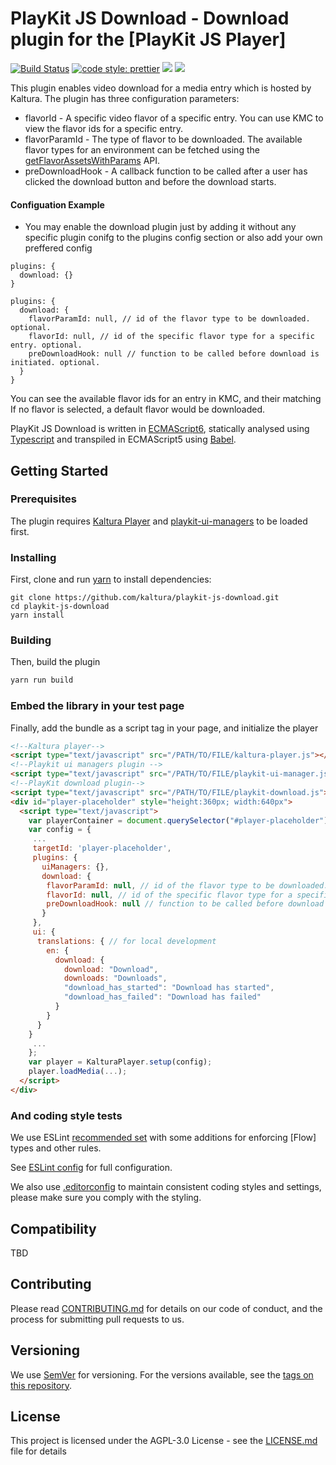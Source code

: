 # PlayKit JS Download - Download plugin for the [PlayKit JS Player]

[![Build Status](https://github.com/kaltura/playkit-js-downloads/actions/workflows/run_canary_full_flow.yaml/badge.svg)](https://github.com/kaltura/playkit-js-downloads/actions/workflows/run_canary_full_flow.yaml)
[![code style: prettier](https://img.shields.io/badge/code_style-prettier-ff69b4.svg?style=flat-square)](https://github.com/prettier/prettier)
[![](https://img.shields.io/npm/v/@playkit-js/playkit-js-downloads/latest.svg)](https://www.npmjs.com/package/@playkit-js/playkit-js-downloads)
[![](https://img.shields.io/npm/v/@playkit-js/playkit-js-downloads/canary.svg)](https://www.npmjs.com/package/@playkit-js/playkit-js-downloads/v/canary)

This plugin enables video download for a media entry which is hosted by Kaltura.
The plugin has three configuration parameters:
- flavorId - A specific video flavor of a specific entry. You can use KMC to view the flavor ids for a specific entry. 
- flavorParamId - The type of flavor to be downloaded. The available flavor types for an environment can be fetched using the [getFlavorAssetsWithParams] API.
- preDownloadHook - A callback function to be called after a user has clicked the download button and before the download starts. 

#### Configuation Example

* You may enable the download plugin just by adding it without any specific plugin conifg to the plugins config section or also add your own preffered config

```
plugins: {
  download: {}
}
```

```
plugins: {
  download: {
    flavorParamId: null, // id of the flavor type to be downloaded. optional.
    flavorId: null, // id of the specific flavor type for a specific entry. optional.
    preDownloadHook: null // function to be called before download is initiated. optional.
  }
}
```

[getFlavorAssetsWithParams]: https://developer.kaltura.com/api-docs/service/flavorAsset/action/getFlavorAssetsWithParams

You can see the available flavor ids for an entry in KMC, and their matching 
If no flavor is selected, a default flavor would be downloaded.

PlayKit JS Download is written in [ECMAScript6], statically analysed using [Typescript] and transpiled in ECMAScript5 using [Babel].

[typescript]: https://www.typescriptlang.org/
[ecmascript6]: https://github.com/ericdouglas/ES6-Learning#articles--tutorials
[babel]: https://babeljs.io

## Getting Started

### Prerequisites

The plugin requires [Kaltura Player] and [playkit-ui-managers] to be loaded first.

[kaltura player]: https://github.com/kaltura/kaltura-player-js
[playkit-ui-managers]: https://github.com/kaltura/playkit-js-ui-managers

### Installing

First, clone and run [yarn] to install dependencies:

[yarn]: https://yarnpkg.com/lang/en/

```
git clone https://github.com/kaltura/playkit-js-download.git
cd playkit-js-download
yarn install
```

### Building

Then, build the plugin

```javascript
yarn run build
```

### Embed the library in your test page

Finally, add the bundle as a script tag in your page, and initialize the player

```html
<!--Kaltura player-->
<script type="text/javascript" src="/PATH/TO/FILE/kaltura-player.js"></script>
<!--Playkit ui managers plugin -->
<script type="text/javascript" src="/PATH/TO/FILE/playkit-ui-manager.js"></script>
<!--PlayKit download plugin-->
<script type="text/javascript" src="/PATH/TO/FILE/playkit-download.js"></script>
<div id="player-placeholder" style="height:360px; width:640px">
  <script type="text/javascript">
    var playerContainer = document.querySelector("#player-placeholder");
    var config = {
     ...
     targetId: 'player-placeholder',
     plugins: {
       uiManagers: {},
       download: {
        flavorParamId: null, // id of the flavor type to be downloaded. optional.
        flavorId: null, // id of the specific flavor type for a specific entry. optional.
        preDownloadHook: null // function to be called before download is initiated. optional.
       }
     },
     ui: {
      translations: { // for local development
        en: {
          download: {
            download: "Download",
            downloads: "Downloads",
            "download_has_started": "Download has started",
            "download_has_failed": "Download has failed"
          }
        }
      }
    }
     ...
    };
    var player = KalturaPlayer.setup(config);
    player.loadMedia(...);
  </script>
</div>
```

### And coding style tests

We use ESLint [recommended set](http://eslint.org/docs/rules/) with some additions for enforcing [Flow] types and other rules.

See [ESLint config](.eslintrc.json) for full configuration.

We also use [.editorconfig](.editorconfig) to maintain consistent coding styles and settings, please make sure you comply with the styling.

## Compatibility

TBD

## Contributing

Please read [CONTRIBUTING.md](https://gist.github.com/PurpleBooth/b24679402957c63ec426) for details on our code of conduct, and the process for submitting pull requests to us.

## Versioning

We use [SemVer](http://semver.org/) for versioning. For the versions available, see the [tags on this repository](https://github.com/kaltura/playkit-js-download/tags).

## License

This project is licensed under the AGPL-3.0 License - see the [LICENSE.md](LICENSE.md) file for details
